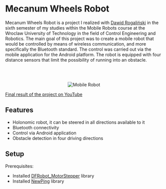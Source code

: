 # Mecanum Wheels Robot

Mecanum Wheels Robot is a project I realized with [Dawid Rogaliński](https://github.com/dawidrogalinski) in the sixth semester of my studies within the Mobile Robots course at the Wroclaw University of Technology in the field of Control Engineering and Robotics. The main goal of this project was to create a mobile robot that would be controlled by means of wireless communication, and more specifically the Bluetooth standard. The control was carried out via the mobile application for the Android platform. The robot is equipped with four distance sensors that limit the possibility of running into an obstacle.

<br />
<br />

<p align="center">
  <img src="https://github.com/maciejkaniewski/Mecanum_Wheels_Robot/blob/main/images/mobile_robot_no_bg.png?raw=true" alt="Mobile Robot"/>
</p>

[Final result of the project on YouTube](https://www.youtube.com/watch?v=4yvmt_kOMKs&ab_channel=Kania)

## Features

- Holonomic robot, it can be steered in all directions available to it
- Bluetooth connectivity
- Control via Android application
- Obstacle detection in four driving directions

## Setup
Prerequisites:

- Installed [DFRobot_MotorStepper](https://github.com/DFRobot/DFRobot_MotorStepper) library
- Installed  [NewPing](https://bitbucket.org/teckel12/arduino-new-ping/src/master/) library
